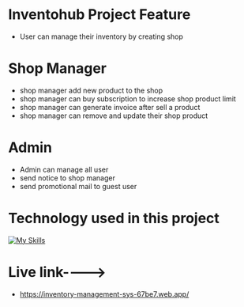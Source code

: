 # Inventohub Project Feature
- User can manage their inventory by creating shop
# Shop Manager
- shop manager add new product to the shop
- shop manager can buy subscription to increase shop product limit
- shop manager can generate invoice after sell a product
- shop manager can remove and update their shop product
# Admin
- Admin can manage all user
- send notice to shop manager
- send promotional mail to guest user
# Technology used in this project
  [![My Skills](https://skillicons.dev/icons?i=html,css,js,react,tailwind,express,mongodb,firebase&perline=6)](https://skillicons.dev)
# Live link---->
- https://inventory-management-sys-67be7.web.app/
   
